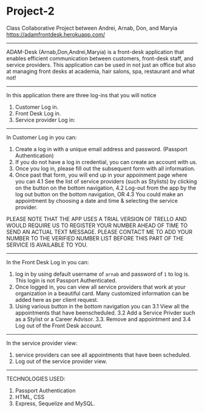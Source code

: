 # Project-2
Class Collaborative Project between Andrei, Arnab, Don, and Maryia
https://adamfrontdesk.herokuapp.com/

--------------------------------------------------------------------------------------- 

ADAM-Desk (Arnab,Don,Andrei,Maryia) is a front-desk application that enables efficient communication between customers, front-desk staff, and service providers. This application can be used in not just an office but also at managing front desks at academia, hair salons, spa, restaurant and what not!

--------------------------------------------------------------------------------------- 

In this application there are three log-ins that you will notice
  1. Customer Log in.
  2. Front Desk Log in.
  3. Service provider Log in:
  
---------------------------------------------------------------------------------------  
  
In Customer Log in you can:
  1. Create a log in with a unique email address and password. (Passport Authentication)
  2. If you do not have a log in credential, you can create an account with us.
  3. Once you log in, please fill out the subsequent form with all information.
  4. Once past that form, you will end up in your appoinment page where you can
          4.1 See the list of service providers (such as Stylists) by clicking on the button on the bottom navigation,
          4.2 Log-out from the app by the log out button on the bottom navigation, OR
          4.3 You could make an appointment by choosing a date and time & selecting the service provider.
     
PLEASE NOTE THAT THE APP USES A TRIAL VERSION OF TRELLO AND WOULD REQUIRE US TO REGISTER YOUR NUMBER AHEAD OF TIME TO SEND AN ACTUAL TEXT MESSAGE. PLEASE CONTACT ME TO ADD YOUR NUMBER TO THE VERIFIED NUMBER LIST BEFORE THIS PART OF THE SERVICE IS AVAILABLE TO YOU.
      
---------------------------------------------------------------------------------------       
  
  In the Front Desk Log in you can:
  1. log in by using default username of `arnab` and password of `1` to log is. This login is not Passport Authenticated.
  2. Once logged in, you can view all service providers that work at your organization in a beautiful card. Many customized information can be added here as per client request.
  3. Using various button in the bottom navigation you can
      3.1 View all the appointments that have beenscheduled.
      3.2 Add a Service Privder such as a Stylist or a Career Advisor.
      3.3. Remove and appointment and
      3.4 Log out of the Front Desk account.
      

---------------------------------------------------------------------------------------  
      
In the service provider view:
  1. service providers can see all appointments that have been scheduled.
  2. Log out of the service provider view. 
  
---------------------------------------------------------------------------------------  
  
  TECHNOLOGIES USED:
  1. Passport Authentication
  2. HTML, CSS
  3. Express, Sequelize and MySQL.
  
      
      
          
